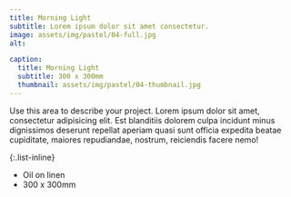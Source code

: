 ```yaml
---
title: Morning Light
subtitle: Lorem ipsum dolor sit amet consectetur.
image: assets/img/pastel/04-full.jpg
alt: 

caption:
  title: Morning Light
  subtitle: 300 x 300mm
  thumbnail: assets/img/pastel/04-thumbnail.jpg
---
```

Use this area to describe your project. Lorem ipsum dolor sit amet, consectetur adipisicing elit. Est blanditiis dolorem culpa incidunt minus dignissimos deserunt repellat aperiam quasi sunt officia expedita beatae cupiditate, maiores repudiandae, nostrum, reiciendis facere nemo!

{:.list-inline}
- Oil on linen
- 300 x 300mm


